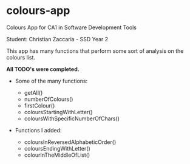 # colours-app
Colours App for CA1 in Software Development Tools

Student: Christian Zaccaria - SSD Year 2

This app has many functions that perform some sort of analysis on the colours list.

<b>All TODO's were completed.</b>

- Some of the many functions:
  - getAll() 
  - numberOfColours()
  - firstColour()
  - coloursStartingWithLetter()
  - coloursWithSpecificNumberOfChars()

- Functions I added:
  - coloursInReversedAlphabeticOrder()
  - coloursEndingWithLetter()
  - colourInTheMiddleOfList()

